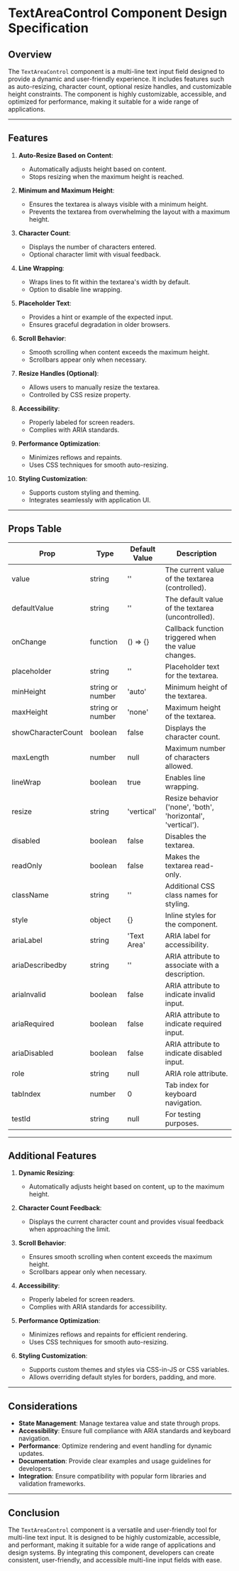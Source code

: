 # TextAreaControl Component Design Specification

## Overview

The `TextAreaControl` component is a multi-line text input field designed to provide a dynamic and user-friendly experience. It includes features such as auto-resizing, character count, optional resize handles, and customizable height constraints. The component is highly customizable, accessible, and optimized for performance, making it suitable for a wide range of applications.

---

## Features

1. **Auto-Resize Based on Content**:
   - Automatically adjusts height based on content.
   - Stops resizing when the maximum height is reached.

2. **Minimum and Maximum Height**:
   - Ensures the textarea is always visible with a minimum height.
   - Prevents the textarea from overwhelming the layout with a maximum height.

3. **Character Count**:
   - Displays the number of characters entered.
   - Optional character limit with visual feedback.

4. **Line Wrapping**:
   - Wraps lines to fit within the textarea's width by default.
   - Option to disable line wrapping.

5. **Placeholder Text**:
   - Provides a hint or example of the expected input.
   - Ensures graceful degradation in older browsers.

6. **Scroll Behavior**:
   - Smooth scrolling when content exceeds the maximum height.
   - Scrollbars appear only when necessary.

7. **Resize Handles (Optional)**:
   - Allows users to manually resize the textarea.
   - Controlled by CSS resize property.

8. **Accessibility**:
   - Properly labeled for screen readers.
   - Complies with ARIA standards.

9. **Performance Optimization**:
   - Minimizes reflows and repaints.
   - Uses CSS techniques for smooth auto-resizing.

10. **Styling Customization**:
    - Supports custom styling and theming.
    - Integrates seamlessly with application UI.

---

## Props Table

| Prop                  | Type                  | Default Value | Description                                                                 |
|-----------------------|-----------------------|---------------|-----------------------------------------------------------------------------|
| value                 | string                | ''            | The current value of the textarea (controlled).                             |
| defaultValue          | string                | ''            | The default value of the textarea (uncontrolled).                           |
| onChange              | function              | () => {}      | Callback function triggered when the value changes.                         |
| placeholder           | string                | ''            | Placeholder text for the textarea.                                          |
| minHeight             | string or number      | 'auto'        | Minimum height of the textarea.                                             |
| maxHeight             | string or number      | 'none'        | Maximum height of the textarea.                                             |
| showCharacterCount    | boolean               | false         | Displays the character count.                                               |
| maxLength             | number                | null          | Maximum number of characters allowed.                                       |
| lineWrap              | boolean               | true          | Enables line wrapping.                                                      |
| resize                | string                | 'vertical'    | Resize behavior ('none', 'both', 'horizontal', 'vertical').                 |
| disabled              | boolean               | false         | Disables the textarea.                                                      |
| readOnly              | boolean               | false         | Makes the textarea read-only.                                               |
| className             | string                | ''            | Additional CSS class names for styling.                                     |
| style                 | object                | {}            | Inline styles for the component.                                           |
| ariaLabel             | string                | 'Text Area'   | ARIA label for accessibility.                                              |
| ariaDescribedby       | string                | ''            | ARIA attribute to associate with a description.                             |
| ariaInvalid           | boolean               | false         | ARIA attribute to indicate invalid input.                                   |
| ariaRequired          | boolean               | false         | ARIA attribute to indicate required input.                                  |
| ariaDisabled          | boolean               | false         | ARIA attribute to indicate disabled input.                                  |
| role                  | string                | null          | ARIA role attribute.                                                        |
| tabIndex              | number                | 0             | Tab index for keyboard navigation.                                          |
| testId                | string                | null          | For testing purposes.                                                     |

---

## Additional Features

1. **Dynamic Resizing**:
   - Automatically adjusts height based on content, up to the maximum height.

2. **Character Count Feedback**:
   - Displays the current character count and provides visual feedback when approaching the limit.

3. **Scroll Behavior**:
   - Ensures smooth scrolling when content exceeds the maximum height.
   - Scrollbars appear only when necessary.

4. **Accessibility**:
   - Properly labeled for screen readers.
   - Complies with ARIA standards for accessibility.

5. **Performance Optimization**:
   - Minimizes reflows and repaints for efficient rendering.
   - Uses CSS techniques for smooth auto-resizing.

6. **Styling Customization**:
   - Supports custom themes and styles via CSS-in-JS or CSS variables.
   - Allows overriding default styles for borders, padding, and more.

---

## Considerations

- **State Management**: Manage textarea value and state through props.
- **Accessibility**: Ensure full compliance with ARIA standards and keyboard navigation.
- **Performance**: Optimize rendering and event handling for dynamic updates.
- **Documentation**: Provide clear examples and usage guidelines for developers.
- **Integration**: Ensure compatibility with popular form libraries and validation frameworks.

---

## Conclusion

The `TextAreaControl` component is a versatile and user-friendly tool for multi-line text input. It is designed to be highly customizable, accessible, and performant, making it suitable for a wide range of applications and design systems. By integrating this component, developers can create consistent, user-friendly, and accessible multi-line input fields with ease.